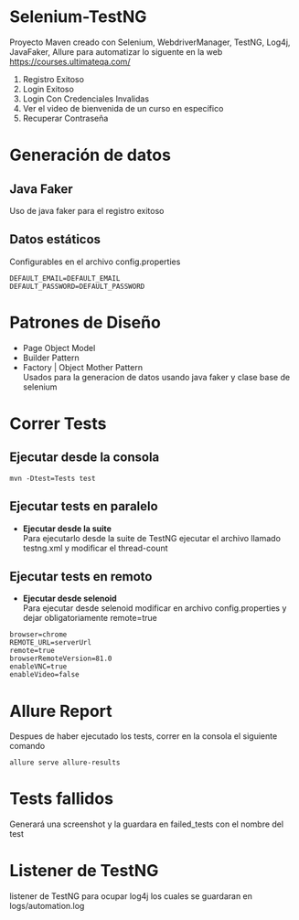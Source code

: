 # Selenium-TestNG
Proyecto Maven creado con Selenium, WebdriverManager, TestNG, Log4j, JavaFaker, Allure para automatizar lo siguente en la web https://courses.ultimateqa.com/
1. Registro Exitoso
2. Login Exitoso
3. Login Con Credenciales Invalidas
4. Ver el video de bienvenida de un curso en específico
5. Recuperar Contraseña

# Generación de datos
## Java Faker
Uso de java faker para el registro exitoso
## Datos estáticos
Configurables en el archivo config.properties
```
DEFAULT_EMAIL=DEFAULT_EMAIL
DEFAULT_PASSWORD=DEFAULT_PASSWORD
```
# Patrones de Diseño
- Page Object Model
- Builder Pattern
- Factory | Object Mother Pattern <br>
Usados para la generacion de datos usando java faker y clase base de selenium
# Correr Tests

## Ejecutar desde la consola
```
mvn -Dtest=Tests test
```
## Ejecutar tests en paralelo
- **Ejecutar desde la suite** <br>
Para ejecutarlo desde la suite de TestNG ejecutar el archivo llamado testng.xml y modificar el thread-count<br>
## Ejecutar tests en remoto
- **Ejecutar desde selenoid** <br>
Para ejecutar desde selenoid modificar en archivo config.properties y dejar obligatoriamente remote=true
```
browser=chrome
REMOTE_URL=serverUrl
remote=true
browserRemoteVersion=81.0
enableVNC=true
enableVideo=false
```
# Allure Report
Despues de haber ejecutado los tests, correr en la consola el siguiente comando
```
allure serve allure-results
```
# Tests fallidos
Generará una screenshot y la guardara en failed_tests con el nombre del test

# Listener de TestNG
listener de TestNG para ocupar log4j los cuales se guardaran en logs/automation.log
